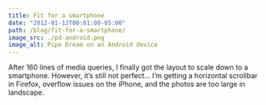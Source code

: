 ```yaml
---
title: Fit for a smartphone
date: "2012-01-13T00:01:00-05:00"
path: /blog/fit-for-a-smartphone/
image_src: ./pd-android.png
image_alt: Pipe Dream on an Android device
---
```


After 160 lines of media queries, I finally got the layout to scale down to a smartphone. However, it’s still not perfect... I’m getting a horizontal scrollbar in Firefox, overflow issues on the iPhone, and the photos are too large in landscape.
